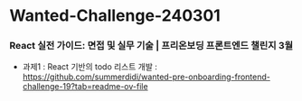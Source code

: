 # Wanted-Challenge-240301
 ### React 실전 가이드: 면접 및 실무 기술 | 프리온보딩 프론트엔드 챌린지 3월    
 - 과제1 : React 기반의 todo 리스트 개발 : https://github.com/summerdidi/wanted-pre-onboarding-frontend-challenge-19?tab=readme-ov-file
